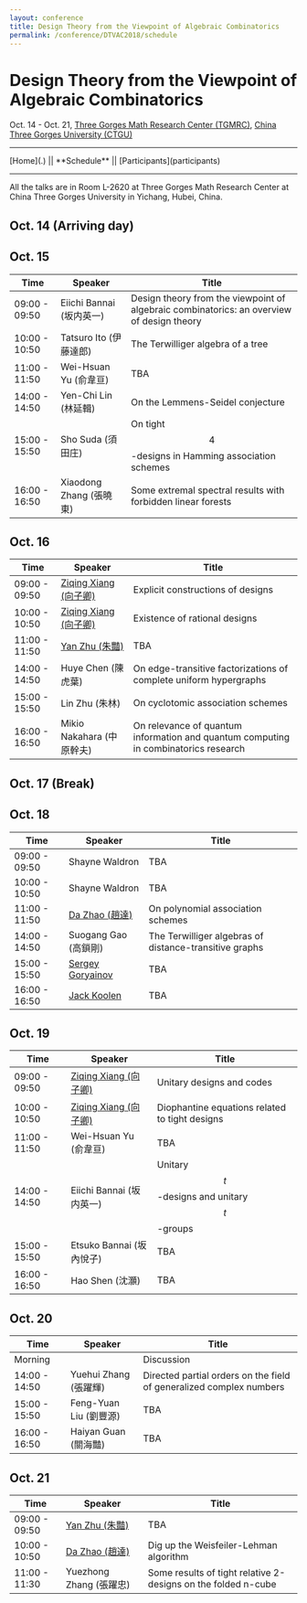 ```yaml
---
layout: conference
title: Design Theory from the Viewpoint of Algebraic Combinatorics
permalink: /conference/DTVAC2018/schedule
---
```


# Design Theory from the Viewpoint of Algebraic Combinatorics

Oct. 14 - Oct. 21, [Three Gorges Math Research Center (TGMRC)](http://mathcenter.ctgu.edu.cn/), [China Three Gorges University (CTGU)](http://www.ctgu.edu.cn/)

<hr />
[Home](.) || **Schedule** || [Participants](participants)
<hr />

All the talks are in Room L-2620 at Three Gorges Math Research Center at China Three Gorges University in Yichang, Hubei, China. 

## Oct. 14 (Arriving day)

## Oct. 15

Time             | Speaker                                     | Title
---------------- | ---------------------------                 | --------------------
09:00 - 09:50    | Eiichi Bannai (坂内英一)                    | Design theory from the viewpoint of algebraic combinatorics: an overview of design theory
10:00 - 10:50    | Tatsuro Ito (伊藤達郎)                      | The Terwilliger algebra of a tree
11:00 - 11:50    | Wei-Hsuan Yu (俞韋亘)                       | TBA
14:00 - 14:50    | Yen-Chi Lin (林延輯)                        | On the Lemmens-Seidel conjecture
15:00 - 15:50    | Sho Suda (須田庄)                           | On tight $$4$$-designs in Hamming association schemes
16:00 - 16:50    | Xiaodong Zhang (張曉東)                     | Some extremal spectral results with forbidden linear forests

## Oct. 16

Time             | Speaker                                     | Title
---------------- | ---------------------------                 | --------------------
09:00 - 09:50    | [Ziqing Xiang (向子卿)](http://ziqing.org/) | Explicit constructions of designs
10:00 - 10:50    | [Ziqing Xiang (向子卿)](http://ziqing.org/) | Existence of rational designs
11:00 - 11:50    | [Yan Zhu (朱豔)](http://yanzhu.org/)        | TBA
14:00 - 14:50    | Huye Chen (陳虎葉)                          | On edge-transitive factorizations of complete uniform hypergraphs
15:00 - 15:50    | Lin Zhu (朱林)                              | On cyclotomic association schemes
16:00 - 16:50    | Mikio Nakahara (中原幹夫)                   | On relevance of quantum information and quantum computing in combinatorics research

## Oct. 17 (Break)

## Oct. 18

Time             | Speaker                                                                               | Title
---------------- | ---------------------------                                                           | --------------------
09:00 - 09:50    | Shayne Waldron                                                                        | TBA
10:00 - 10:50    | Shayne Waldron                                                                        | TBA
11:00 - 11:50    | [Da Zhao (趙達)](http://zhaoda.org/)                                                  | On polynomial association schemes
14:00 - 14:50    | Suogang Gao (高鎖剛)                                                                  | The Terwilliger algebras of distance-transitive graphs
15:00 - 15:50    | [Sergey Goryainov](http://www.math.sjtu.edu.cn/faculty/postdocs/Goryainov/index.html) | TBA
16:00 - 16:50    | [Jack Koolen](http://staff.ustc.edu.cn/~koolen/)                                      | TBA

## Oct. 19

Time             | Speaker                                     | Title
---------------- | ---------------------------                 | --------------------
09:00 - 09:50    | [Ziqing Xiang (向子卿)](http://ziqing.org/) | Unitary designs and codes
10:00 - 10:50    | [Ziqing Xiang (向子卿)](http://ziqing.org/) | Diophantine equations related to tight designs
11:00 - 11:50    | Wei-Hsuan Yu (俞韋亘)                       | TBA
14:00 - 14:50    | Eiichi Bannai (坂内英一)                    | Unitary $$t$$-designs and unitary $$t$$-groups
15:00 - 15:50    | Etsuko Bannai (坂內悅子)                    | TBA
16:00 - 16:50    | Hao Shen (沈灝)                             | TBA

## Oct. 20

Time             | Speaker                                     | Title
---------------- | ---------------------------                 | --------------------
Morning          |                                             | Discussion
14:00 - 14:50    | Yuehui Zhang (張躍輝)                       | Directed partial orders on the field of generalized complex numbers
15:00 - 15:50    | Feng-Yuan Liu (劉豐源)                      | TBA
16:00 - 16:50    | Haiyan Guan (關海豔)                        | TBA

## Oct. 21

Time             | Speaker                                     | Title
---------------- | ---------------------------                 | --------------------
09:00 - 09:50    | [Yan Zhu (朱豔)](http://yanzhu.org/)        | TBA
10:00 - 10:50    | [Da Zhao (趙達)](http://zhaoda.org/)        | Dig up the Weisfeiler-Lehman algorithm
11:00 - 11:30    | Yuezhong Zhang (張躍忠)                     | Some results of tight relative 2-designs on the folded n-cube
